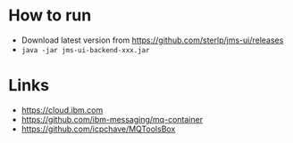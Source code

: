 # How to run
- Download latest version from https://github.com/sterlp/jms-ui/releases
- `java -jar jms-ui-backend-xxx.jar`
# Links
- https://cloud.ibm.com
- https://github.com/ibm-messaging/mq-container
- https://github.com/icpchave/MQToolsBox